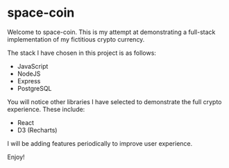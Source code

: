 # space-coin
Welcome to space-coin. This is my attempt at demonstrating a full-stack implementation of my fictitious crypto currency.

The stack I have chosen in this project is as follows:
  - JavaScript
  - NodeJS
  - Express
  - PostgreSQL

You will notice other libraries I have selected to demonstrate the full crypto experience. These include:
  - React
  - D3 (Recharts)

I will be adding features periodically to improve user experience.


Enjoy!
